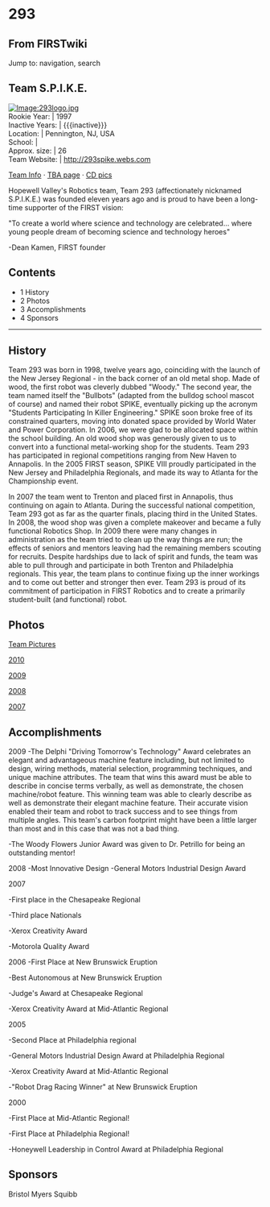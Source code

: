 # 293

## From FIRSTwiki

Jump to: navigation, search

## Team S.P.I.K.E.

[![Image:293logo.jpg](/media/9/9f/293logo.jpg)](Image:293logo.jpg "Image:293logo.jpg")<br>
Rookie Year: | 1997<br>
Inactive Years: | {{{inactive}}}<br>
Location: | Pennington, NJ, USA<br>
School: |<br>
Approx. size: | 26<br>
Team Website: | <http://293spike.webs.com>

[Team Info](http://frclinks.appspot.com/t/293 "http://frclinks.appspot.com/t/293") · [TBA page](http://www.thebluealliance.com/team/293 "http://www.thebluealliance.com/team/293") · [CD pics](http://www.chiefdelphi.com/media/photos/tags/frc293 "http://www.chiefdelphi.com/media/photos/tags/frc293")

Hopewell Valley's Robotics team, Team 293 (affectionately nicknamed S.P.I.K.E.) was founded eleven years ago and is proud to have been a long-time supporter of the FIRST vision:

"To create a world where science and technology are celebrated... where young people dream of becoming science and technology heroes"

-Dean Kamen, FIRST founder

## Contents

- 1 History
- 2 Photos
- 3 Accomplishments
- 4 Sponsors

--------------------------------------------------------------------------------

## History

Team 293 was born in 1998, twelve years ago, coinciding with the launch of the New Jersey Regional - in the back corner of an old metal shop. Made of wood, the first robot was cleverly dubbed "Woody." The second year, the team named itself the "Bullbots" (adapted from the bulldog school mascot of course) and named their robot SPIKE, eventually picking up the acronym "Students Participating In Killer Engineering." SPIKE soon broke free of its constrained quarters, moving into donated space provided by World Water and Power Corporation. In 2006, we were glad to be allocated space within the school building. An old wood shop was generously given to us to convert into a functional metal-working shop for the students. Team 293 has participated in regional competitions ranging from New Haven to Annapolis. In the 2005 FIRST season, SPIKE VIII proudly participated in the New Jersey and Philadelphia Regionals, and made its way to Atlanta for the Championship event.

In 2007 the team went to Trenton and placed first in Annapolis, thus continuing on again to Atlanta. During the successful national competition, Team 293 got as far as the quarter finals, placing third in the United States. In 2008, the wood shop was given a complete makeover and became a fully functional Robotics Shop. In 2009 there were many changes in administration as the team tried to clean up the way things are run; the effects of seniors and mentors leaving had the remaining members scouting for recruits. Despite hardships due to lack of spirit and funds, the team was able to pull through and participate in both Trenton and Philadelphia regionals. This year, the team plans to continue fixing up the inner workings and to come out better and stronger then ever. Team 293 is proud of its commitment of participation in FIRST Robotics and to create a primarily student-built (and functional) robot.

## Photos

[Team Pictures](http://293.webs.com/team_picture.htm "http://293.webs.com/team_picture.htm")

[2010](http://293spike.webs.com/2010/index.html "http://293spike.webs.com/2010/index.html")

[2009](http://293spike.webs.com/2010/index.html "http://293spike.webs.com/2010/index.html")

[2008](http://293spike.webs.com/2010/index.html "http://293spike.webs.com/2010/index.html")

[2007](http://293spike.webs.com/2010/index.html "http://293spike.webs.com/2010/index.html")

## Accomplishments

2009 -The Delphi "Driving Tomorrow's Technology" Award celebrates an elegant and advantageous machine feature including, but not limited to design, wiring methods, material selection, programming techniques, and unique machine attributes. The team that wins this award must be able to describe in concise terms verbally, as well as demonstrate, the chosen machine/robot feature. This winning team was able to clearly describe as well as demonstrate their elegant machine feature. Their accurate vision enabled their team and robot to track success and to see things from multiple angles. This team's carbon footprint might have been a little larger than most and in this case that was not a bad thing.

-The Woody Flowers Junior Award was given to Dr. Petrillo for being an outstanding mentor!

2008 -Most Innovative Design -General Motors Industrial Design Award

2007

-First place in the Chesapeake Regional

-Third place Nationals

-Xerox Creativity Award

-Motorola Quality Award

2006 -First Place at New Brunswick Eruption

-Best Autonomous at New Brunswick Eruption

-Judge's Award at Chesapeake Regional

-Xerox Creativity Award at Mid-Atlantic Regional

2005

-Second Place at Philadelphia regional

-General Motors Industrial Design Award at Philadelphia Regional

-Xerox Creativity Award at Mid-Atlantic Regional

-"Robot Drag Racing Winner" at New Brunswick Eruption

2000

-First Place at Mid-Atlantic Regional!

-First Place at Philadelphia Regional!

-Honeywell Leadership in Control Award at Philadelphia Regional

## Sponsors

Bristol Myers Squibb
